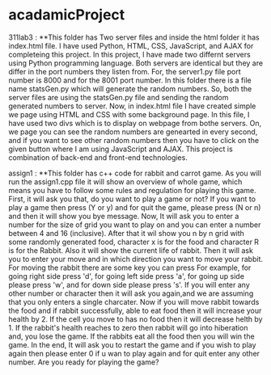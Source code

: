 # acadamicProject

311lab3 : 
**This folder has Two server files and inside the html folder it has index.html file. 
          I have used Python, HTML, CSS, JavaScript, and AJAX for completeing this project. In this project, I have made two differnt servers using Python programming language. 
          Both servers are identical but they are differ in the port numbers they listen from. For, the server1.py file port number is 8000 and for the 8001 port number. In this 
          folder there is a file name statsGen.py which will generate the random numbers. So, both the server files are using the statsGen.py file and sending the random generated 
          numbers to server. Now, in index.html file I have created simple we page using HTML and CSS with some background page. In this file, I have used two divs which is to
          display on webpage from bothe servers. On, we page you can see the random numbers are genearted in every second, and if you want to see other random numbers then you 
          have to click on the given button where I am using JavaScript and AJAX.
          This project is combination of back-end and front-end technologies.
          
assign1 : **This folder has c++ code for rabbit and carrot game. As you will run the assign1.cpp file it will show an overview of whole game, which means you have to follow some rules and regulation for playing this game. First, it will ask you that, do you want to play a game or not? If you want to play a game then press (Y or y) and for quit the game, please press (N or n) and then it will show you bye message. Now, It will ask you to enter a number for the size of grid you want to play on and you can enter a number between 4 and 16 (inclusive). After that it wil show you n by n grid with some randomly generated food, character x is for the food and character R is for the Rabbit. Also it will show the current life of rabbit. Then it will ask you to enter your move and in which direction you want to move your rabbit. For moving the rabbit there are some key you can press For example, for going right side press 'd', for going left side press 'a', for going up side please press 'w', and for down side please press 's'. If you will enter any other number or character then it will ask you again,and we are assuming that you only enters a single charcater. Now if you will move rabbit towards the food and if rabbit successfully, able to eat food then it will increase your health by 2. If the cell you move to has no food then it will decrease helth by 1. If the rabbit's health reaches to zero then rabbit will go into hiberation and, you lose the game. If the rabbits eat all the food then you will win the game. In the end, It will ask you to restart the game and if you wish to play again then please enter 0 if u wan to play again and for quit enter any other number. Are you ready for playing the game?
          
          
